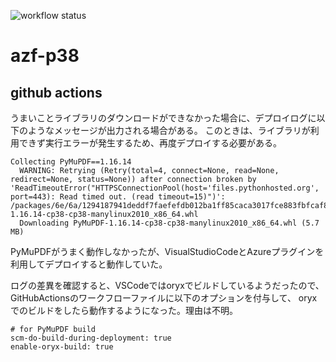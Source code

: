 ![workflow status](https://github.com/bashaway/azf-p38/actions/workflows/main.yml/badge.svg)

# azf-p38

## github actions

うまいことライブラリのダウンロードができなかった場合に、デプロイログに以下のようなメッセージが出力される場合がある。
このときは、ライブラリが利用できず実行エラーが発生するため、再度デプロイする必要がある。

```
Collecting PyMuPDF==1.16.14
  WARNING: Retrying (Retry(total=4, connect=None, read=None, redirect=None, status=None)) after connection broken by 'ReadTimeoutError("HTTPSConnectionPool(host='files.pythonhosted.org', port=443): Read timed out. (read timeout=15)")': /packages/6e/6a/1294187941deddf7faefefdb012ba1ff85caca3017fce883fbfcaf8e6d73/PyMuPDF-1.16.14-cp38-cp38-manylinux2010_x86_64.whl
  Downloading PyMuPDF-1.16.14-cp38-cp38-manylinux2010_x86_64.whl (5.7 MB)
```


PyMuPDFがうまく動作しなかったが、VisualStudioCodeとAzureプラグインを利用してデプロイすると動作していた。

ログの差異を確認すると、VSCodeではoryxでビルドしているようだったので、GitHubActionsのワークフローファイルに以下のオプションを付与して、
oryxでのビルドをしたら動作するようになった。理由は不明。

```
# for PyMuPDF build
scm-do-build-during-deployment: true
enable-oryx-build: true
```